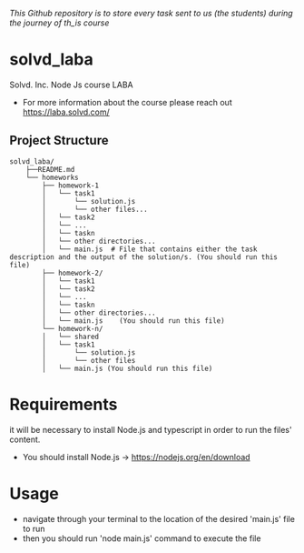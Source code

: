 
_This Github repository is to store every task sent to us (the students) during the journey of th_is course_

# solvd_laba

Solvd. Inc. Node Js course LABA
- For more information about the course please reach out https://laba.solvd.com/


## Project Structure
    solvd_laba/
        ├──README.md
        └── homeworks
            ├── homework-1
            │   └── task1
            │       └── solution.js
            │       └── other files...
            │   └── task2
            │   └── ...
            │   └── taskn
            │   └── other directories...
            │   └── main.js  # File that contains either the task description and the output of the solution/s. (You should run this file)
            ├── homework-2/    
            │   └── task1    
            │   └── task2
            │   └── ...
            │   └── taskn
            │   └── other directories...
            │   └── main.js    (You should run this file)
            └── homework-n/
            │   └── shared
            │   └── task1
            │       └── solution.js
            │       └── other files
            │   └── main.js (You should run this file)

# Requirements
it will be necessary to install Node.js and typescript in order to run the files' content.
- You should install Node.js -> https://nodejs.org/en/download

# Usage
- navigate through your terminal to the location of the desired 'main.js' file to run
- then you should run 'node main.js' command to execute the file

